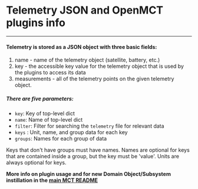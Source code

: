# Telemetry JSON and OpenMCT plugins info
---

#### Telemetry is stored as a JSON object with three basic fields:
1. name - name of the telemetry object (satellite, battery, etc.)
2. key - the accessible key value for the telemetry object that is used by the plugins to access its data
3. measurements - all of the telemetry points on the given telemetry object. 

##### There are five parameters:
- `key`: Key of top-level dict
- `name`: Name of top-level dict
- `filter`: Filter for searching the `telemetry` file for relevant data
- `keys` : Unit, name, and group data for each key
- `groups`: Names for each group of data

Keys that don't have groups must have names. Names are optional for keys that are contained inside a group, but the key must be 'value'. Units are always optional for keys.


**More info on plugin usage and for new Domain Object/Subsystem instillation in the [main MCT README]**

[main MCT README]: https://github.com/pathfinder-for-autonomous-navigation/FlightSoftware/blob/master/MCT/README.md